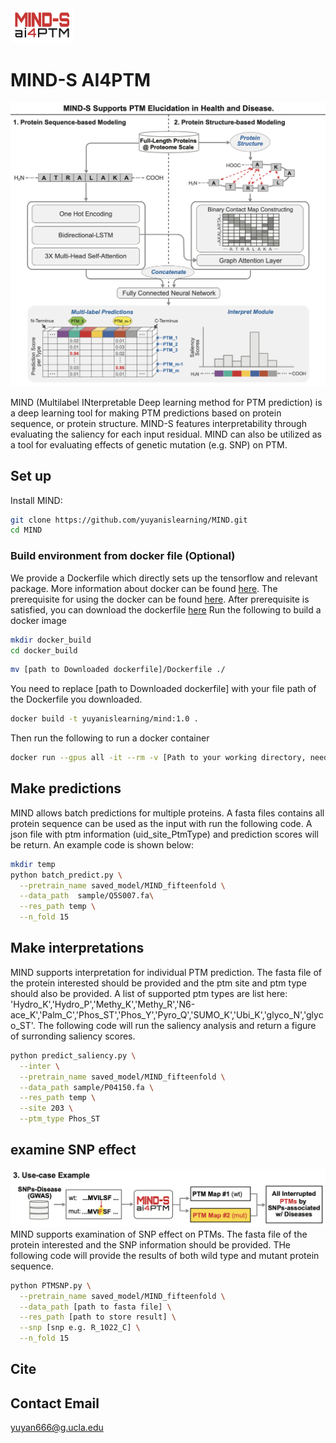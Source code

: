 <img src='header.png' width=20% height=20%>

# MIND-S AI4PTM
<img src='GA.png'>

MIND (Multilabel INterpretable Deep learning method for PTM prediction) is a deep learning tool for making PTM predictions based on protein sequence, or protein structure. MIND-S features interpretability through evaluating the saliency for each input residual. MIND can also be utilized as a tool for evaluating effects of genetic mutation (e.g. SNP) on PTM.

## Set up
Install MIND:
```bash
git clone https://github.com/yuyanislearning/MIND.git
cd MIND
```

### Build environment from docker file (Optional)
We provide a Dockerfile which directly sets up the tensorflow and relevant package. More information about docker can be found [here](https://www.docker.com/). 
The prerequisite for using the docker can be found [here](https://catalog.ngc.nvidia.com/orgs/nvidia/containers/tensorflow).
After prerequisite is satisfied, you can download the dockerfile [here](https://drive.google.com/file/d/1SlUNKthEDH_RuTkDI02g8bmZa0lig7BL/view?usp=sharing)
Run the following to build a docker image
```bash
mkdir docker_build
cd docker_build
```
```bash
mv [path to Downloaded dockerfile]/Dockerfile ./
```
You need to replace [path to Downloaded dockerfile] with your file path of the Dockerfile you downloaded. 
```bash
docker build -t yuyanislearning/mind:1.0 .
```
Then run the following to run a docker container
```bash
docker run --gpus all -it --rm -v [Path to your working directory, need to contain MIND]:/workspace yuyanislearning/mind:1.0
```


## Make predictions
MIND allows batch predictions for multiple proteins. A fasta files contains all protein sequence can be used as the input with run the following code.
A json file with ptm information (uid_site_PtmType) and prediction scores will be return.
An example code is shown below:
```bash
mkdir temp
python batch_predict.py \
  --pretrain_name saved_model/MIND_fifteenfold \
  --data_path  sample/Q5S007.fa\
  --res_path temp \
  --n_fold 15 
```


## Make interpretations
MIND supports interpretation for individual PTM prediction. The fasta file of the protein interested should be provided and the ptm site and ptm type should also be provided. A list of supported ptm types are list here:
'Hydro_K','Hydro_P','Methy_K','Methy_R','N6-ace_K','Palm_C','Phos_ST','Phos_Y','Pyro_Q','SUMO_K','Ubi_K','glyco_N','glyco_ST'.
The following code will run the saliency analysis and return a figure of surronding saliency scores.

```bash
python predict_saliency.py \
  --inter \
  --pretrain_name saved_model/MIND_fifteenfold \
  --data_path sample/P04150.fa \
  --res_path temp \
  --site 203 \
  --ptm_type Phos_ST
```

## examine SNP effect
<img src='SNP.png'>
MIND supports examination of SNP effect on PTMs. The fasta file of the protein interested and the SNP information should be provided. 
THe following code will provide the results of both wild type and mutant protein sequence. 

```bash
python PTMSNP.py \
  --pretrain_name saved_model/MIND_fifteenfold \
  --data_path [path to fasta file] \
  --res_path [path to store result] \
  --snp [snp e.g. R_1022_C] \
  --n_fold 15
```

## Cite

## Contact Email
yuyan666@g.ucla.edu
